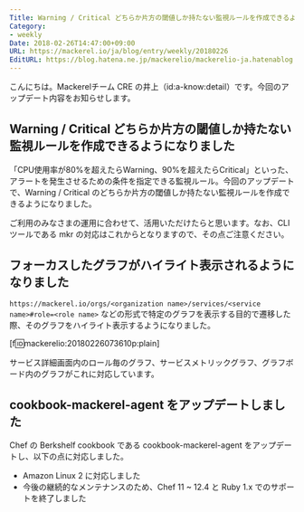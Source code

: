 ```yaml
---
Title: Warning / Critical どちらか片方の閾値しか持たない監視ルールを作成できるようになりました　ほか
Category:
- weekly
Date: 2018-02-26T14:47:00+09:00
URL: https://mackerel.io/ja/blog/entry/weekly/20180226
EditURL: https://blog.hatena.ne.jp/mackerelio/mackerelio-ja.hatenablog.mackerel.io/atom/entry/17391345971619765268
---
```


こんにちは。Mackerelチーム CRE の井上（id:a-know:detail）です。今回のアップデート内容をお知らせします。


## Warning / Critical どちらか片方の閾値しか持たない監視ルールを作成できるようになりました

「CPU使用率が80%を超えたらWarning、90%を超えたらCritical」といった、アラートを発生させるための条件を指定できる監視ルール。今回のアップデートで、Warning / Critical のどちらか片方の閾値しか持たない監視ルールを作成できるようになりました。

ご利用のみなさまの運用に合わせて、活用いただけたらと思います。なお、CLIツールである mkr の対応はこれからとなりますので、その点ご注意ください。


## フォーカスしたグラフがハイライト表示されるようになりました

`https://mackerel.io/orgs/<organization name>/services/<service name>#role=<role name>` などの形式で特定のグラフを表示する目的で遷移した際、そのグラフをハイライト表示するようになりました。

[f:id:mackerelio:20180226073610p:plain]

サービス詳細画面内のロール毎のグラフ、サービスメトリックグラフ、グラフボード内のグラフがこれに対応しています。


## cookbook-mackerel-agent をアップデートしました
Chef の Berkshelf cookbook である cookbook-mackerel-agent をアップデートし、以下の点に対応しました。

- Amazon Linux 2 に対応しました
- 今後の継続的なメンテナンスのため、Chef 11 ~ 12.4 と Ruby 1.x でのサポートを終了しました
